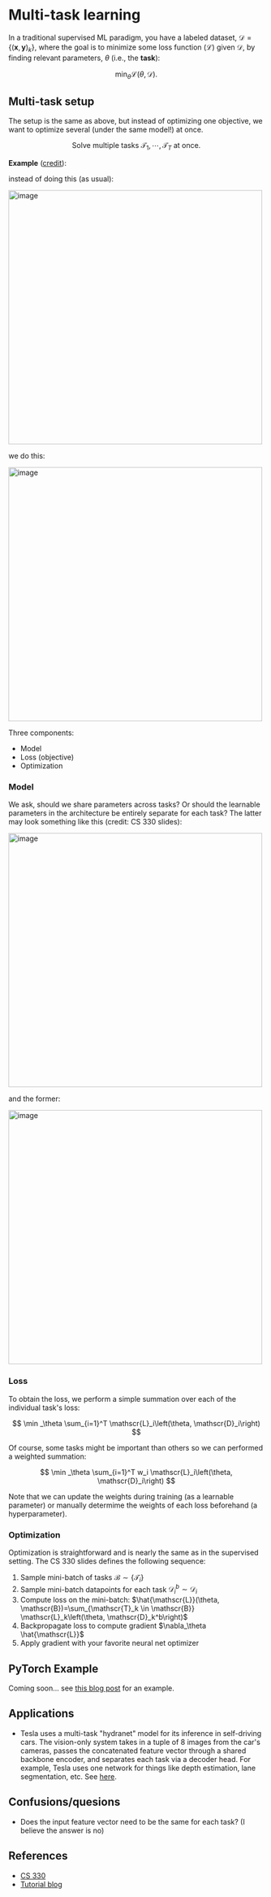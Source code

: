 # Multi-task learning 

In a traditional supervised ML paradigm, you have a labeled dataset, $\mathscr{D}=\left\{(\mathbf{x}, \mathbf{y})_k\right\}$, where the goal is to minimize some loss function ($\mathscr{L}$) given $\mathscr{D}$, by finding relevant parameters, $\theta$ (i.e., the **task**): 

$$
\min _\theta \mathscr{L}(\theta, \mathscr{D}).
$$

## Multi-task setup

The setup is the same as above, but instead of optimizing one objective, we want to optimize several (under the same model!) at once. 

$$
\text { Solve multiple tasks } \mathscr{T}_1, \cdots, \mathscr{T}_T \text { at once. }
$$ 

**Example** ([credit](https://pyimagesearch.com/2022/08/17/multi-task-learning-and-hydranets-with-pytorch/)): 

instead of doing this (as usual): 

<img width="500" alt="image" src="https://user-images.githubusercontent.com/57341225/190859034-1c1cd295-8acf-4b91-bd5f-b3eaa8e5e17c.png">


we do this:  

<img width="500" alt="image" src="https://user-images.githubusercontent.com/57341225/190859054-22682478-eefc-4bf4-a8c4-1ec3d6353c2a.png">


Three components: 

- Model 
- Loss (objective)
- Optimization 

### Model 

We ask, should we share parameters across tasks? Or should the learnable parameters in the architecture be entirely separate for each task? The latter may look something like this (credit: CS 330 slides): 

<img width="500" alt="image" src="https://user-images.githubusercontent.com/57341225/190859106-c52f4424-30eb-4c85-97ea-a29143eb9de8.png">

and the former: 

<img width="500" alt="image" src="https://user-images.githubusercontent.com/57341225/190859130-7ba5a586-65fd-4c2f-a042-44c403c74ba2.png">



### Loss 

To obtain the loss, we perform a simple summation over each of the individual task's loss: 

$$
\min _\theta \sum_{i=1}^T \mathscr{L}_i\left(\theta, \mathscr{D}_i\right)
$$

Of course, some tasks might be important than others so we can performed a weighted summation: 

$$
\min _\theta \sum_{i=1}^T w_i \mathscr{L}_i\left(\theta, \mathscr{D}_i\right)
$$

Note that we can update the weights during training (as a learnable parameter) or manually determime the weights of each loss beforehand (a hyperparameter). 

### Optimization 

Optimization is straightforward and is nearly the same as in the supervised setting. The CS 330 slides defines the following sequence: 


1. Sample mini-batch of tasks $\mathscr{B} \sim\left\{\mathscr{T}_i\right\}$
2. Sample mini-batch datapoints for each task $\mathscr{D}_i^b \sim \mathscr{D}_i$
3. Compute loss on the mini-batch: $\hat{\mathscr{L}}(\theta, \mathscr{B})=\sum_{\mathscr{T}_k \in \mathscr{B}} \mathscr{L}_k\left(\theta, \mathscr{D}_k^b\right)$
4. Backpropagate loss to compute gradient $\nabla_\theta \hat{\mathscr{L}}$
5. Apply gradient with your favorite neural net optimizer 



## PyTorch Example 

Coming soon... see [this blog post](https://pyimagesearch.com/2022/08/17/multi-task-learning-and-hydranets-with-pytorch/) for an example. 

## Applications

- Tesla uses a multi-task "hydranet" model for its inference in self-driving cars. The vision-only system takes in a tuple of 8 images from the car's cameras, passes the concatenated feature vector through a shared backbone encoder, and separates each task via a decoder head. For example, Tesla uses one network for things like depth estimation, lane segmentation, etc. See [here](https://www.thinkautonomous.ai/blog/how-tesla-autopilot-works/). 

## Confusions/quesions 

- Does the input feature vector need to be the same for each task? (I believe the answer is no) 


## References 

- [CS 330](https://cs330.stanford.edu/slides/cs330_multitask_transfer_2021.pdf) 
- [Tutorial blog](https://pyimagesearch.com/2022/08/17/multi-task-learning-and-hydranets-with-pytorch/)
